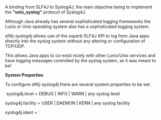 A binding from SLF4J to Syslog4J, the main objective being to implement
the **"unix_syslog"** protocol of Syslog4J.

Although Java already has several sophisticated logging frameworks the
Lunix or Unix operating system also has a sophisticated logging system.

slf4j-syslog4j allows use of the superb SLF4J API to log from Java apps
directly into the syslog system without any altering or configuration of TCP/UDP.

This allows Java apps to co-exist nicely with other Lunix/Unix services and
have logging messages controlled by the syslog system, as it was
meant to be!

**System Properties**

To configure slf4j-syslog4j there are several system properties to be set:

`syslog4j.level = DEBUG | INFO | WARN | any syslog level

syslog4j.facility = USER | DAEMON | KERN | any syslog facility

syslog4j.ident = <your app id>`


